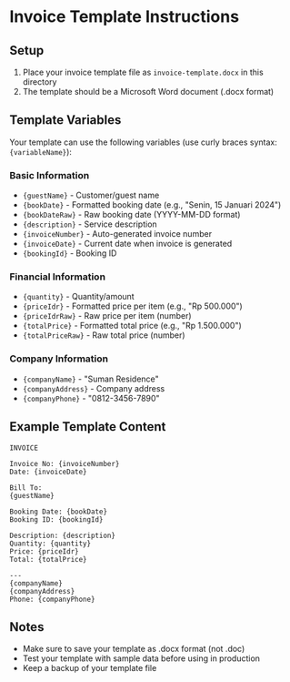 # Invoice Template Instructions

## Setup
1. Place your invoice template file as `invoice-template.docx` in this directory
2. The template should be a Microsoft Word document (.docx format)

## Template Variables
Your template can use the following variables (use curly braces syntax: `{variableName}`):

### Basic Information
- `{guestName}` - Customer/guest name
- `{bookDate}` - Formatted booking date (e.g., "Senin, 15 Januari 2024")
- `{bookDateRaw}` - Raw booking date (YYYY-MM-DD format)
- `{description}` - Service description
- `{invoiceNumber}` - Auto-generated invoice number
- `{invoiceDate}` - Current date when invoice is generated
- `{bookingId}` - Booking ID

### Financial Information
- `{quantity}` - Quantity/amount
- `{priceIdr}` - Formatted price per item (e.g., "Rp 500.000")
- `{priceIdrRaw}` - Raw price per item (number)
- `{totalPrice}` - Formatted total price (e.g., "Rp 1.500.000")
- `{totalPriceRaw}` - Raw total price (number)

### Company Information
- `{companyName}` - "Suman Residence"
- `{companyAddress}` - Company address
- `{companyPhone}` - "0812-3456-7890"

## Example Template Content
```
INVOICE

Invoice No: {invoiceNumber}
Date: {invoiceDate}

Bill To:
{guestName}

Booking Date: {bookDate}
Booking ID: {bookingId}

Description: {description}
Quantity: {quantity}
Price: {priceIdr}
Total: {totalPrice}

---
{companyName}
{companyAddress}
Phone: {companyPhone}
```

## Notes
- Make sure to save your template as .docx format (not .doc)
- Test your template with sample data before using in production
- Keep a backup of your template file
